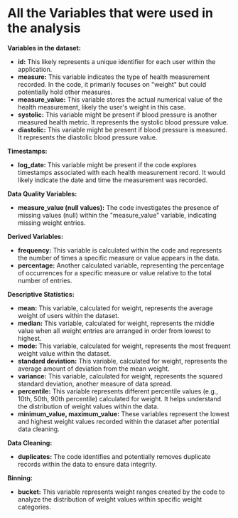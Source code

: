 # All the Variables that were used in the analysis

**Variables in the dataset:**

* **id:** This likely represents a unique identifier for each user within the application.
* **measure:** This variable indicates the type of health measurement recorded. In the code, it primarily focuses on "weight" but could potentially hold other measures.
* **measure_value:** This variable stores the actual numerical value of the health measurement, likely the user's weight in this case.
* **systolic:** This variable might be present if blood pressure is another measured health metric. It represents the systolic blood pressure value.
* **diastolic:** This variable might be present if blood pressure is measured. It represents the diastolic blood pressure value.

**Timestamps:**

* **log_date:** This variable might be present if the code explores timestamps associated with each health measurement record. It would likely indicate the date and time the measurement was recorded.

**Data Quality Variables:**

* **measure_value (null values):** The code investigates the presence of missing values (null) within the "measure_value" variable, indicating missing weight entries.

**Derived Variables:**

* **frequency:** This variable is calculated within the code and represents the number of times a specific measure or value appears in the data.
* **percentage:** Another calculated variable, representing the percentage of occurrences for a specific measure or value relative to the total number of entries.

**Descriptive Statistics:**

* **mean:** This variable, calculated for weight, represents the average weight of users within the dataset.
* **median:** This variable, calculated for weight, represents the middle value when all weight entries are arranged in order from lowest to highest.
* **mode:** This variable, calculated for weight, represents the most frequent weight value within the dataset.
* **standard deviation:** This variable, calculated for weight, represents the average amount of deviation from the mean weight.
* **variance:** This variable, calculated for weight, represents the squared standard deviation, another measure of data spread.
* **percentile:** This variable represents different percentile values (e.g., 10th, 50th, 90th percentile) calculated for weight. It helps understand the distribution of weight values within the data.
* **minimum_value, maximum_value:** These variables represent the lowest and highest weight values recorded within the dataset after potential data cleaning.

**Data Cleaning:**

* **duplicates:** The code identifies and potentially removes duplicate records within the data to ensure data integrity.

**Binning:**

* **bucket:** This variable represents weight ranges created by the code to analyze the distribution of weight values within specific weight categories.
